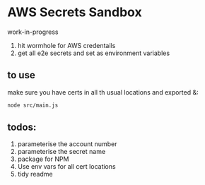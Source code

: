 # AWS Secrets Sandbox

work-in-progress

1. hit wormhole for AWS credentails
1. get all e2e secrets and set as environment variables

## to use

make sure you have certs in all th usual locations and exported &:

```bash
node src/main.js
```

## todos:

1. parameterise the account number
1. parameterise the secret name
1. package for NPM
1. Use env vars for all cert locations
1. tidy readme

